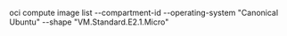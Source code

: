 oci compute image list --compartment-id <compartment-id> --operating-system "Canonical Ubuntu" --shape "VM.Standard.E2.1.Micro"
